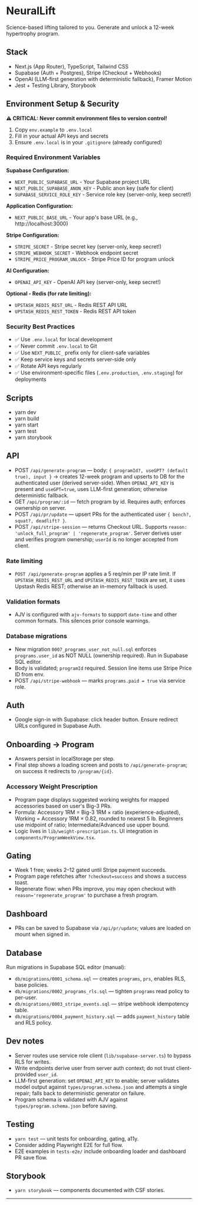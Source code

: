 # NeuralLift

Science-based lifting tailored to you. Generate and unlock a 12-week hypertrophy program.

## Stack
- Next.js (App Router), TypeScript, Tailwind CSS
- Supabase (Auth + Postgres), Stripe (Checkout + Webhooks)
- OpenAI (LLM-first generation with deterministic fallback), Framer Motion
- Jest + Testing Library, Storybook

## Environment Setup & Security

**⚠️ CRITICAL: Never commit environment files to version control!**

1. Copy `env.example` to `.env.local`
2. Fill in your actual API keys and secrets
3. Ensure `.env.local` is in your `.gitignore` (already configured)

### Required Environment Variables

**Supabase Configuration:**
- `NEXT_PUBLIC_SUPABASE_URL` - Your Supabase project URL
- `NEXT_PUBLIC_SUPABASE_ANON_KEY` - Public anon key (safe for client)
- `SUPABASE_SERVICE_ROLE_KEY` - Service role key (server-only, keep secret!)

**Application Configuration:**
- `NEXT_PUBLIC_BASE_URL` - Your app's base URL (e.g., http://localhost:3000)

**Stripe Configuration:**
- `STRIPE_SECRET` - Stripe secret key (server-only, keep secret!)
- `STRIPE_WEBHOOK_SECRET` - Webhook endpoint secret
- `STRIPE_PRICE_PROGRAM_UNLOCK` - Stripe Price ID for program unlock

**AI Configuration:**
- `OPENAI_API_KEY` - OpenAI API key (server-only, keep secret!)

**Optional - Redis (for rate limiting):**
- `UPSTASH_REDIS_REST_URL` - Redis REST API URL
- `UPSTASH_REDIS_REST_TOKEN` - Redis REST API token

### Security Best Practices
- ✅ Use `.env.local` for local development
- ✅ Never commit `.env.local` to Git
- ✅ Use `NEXT_PUBLIC_` prefix only for client-safe variables
- ✅ Keep service keys and secrets server-side only
- ✅ Rotate API keys regularly
- ✅ Use environment-specific files (`.env.production`, `.env.staging`) for deployments

## Scripts
- yarn dev
- yarn build
- yarn start
- yarn test
- yarn storybook

## API
- POST `/api/generate-program` — body: `{ programId?, useGPT? (default true), input }` -> creates 12-week program and upserts to DB for the authenticated user (derived server-side). When `OPENAI_API_KEY` is present and `useGPT=true`, uses LLM-first generation; otherwise deterministic fallback.
- GET `/api/program/:id` — fetch program by id. Requires auth; enforces ownership on server.
- POST `/api/pr/update` — upsert PRs for the authenticated user `{ bench?, squat?, deadlift? }`.
- POST `/api/stripe-session` — returns Checkout URL. Supports `reason: 'unlock_full_program' | 'regenerate_program'`. Server derives user and verifies program ownership; `userId` is no longer accepted from client.

### Rate limiting
- `POST /api/generate-program` applies a 5 req/min per IP rate limit. If `UPSTASH_REDIS_REST_URL` and `UPSTASH_REDIS_REST_TOKEN` are set, it uses Upstash Redis REST; otherwise an in-memory fallback is used.

### Validation formats
- AJV is configured with `ajv-formats` to support `date-time` and other common formats. This silences prior console warnings.

### Database migrations
- New migration `0007_programs_user_not_null.sql` enforces `programs.user_id` as NOT NULL (ownership required). Run in Supabase SQL editor.
- Body is validated; `programId` required. Session line items use Stripe Price ID from env.
- POST `/api/stripe-webhook` — marks `programs.paid = true` via service role.

## Auth
- Google sign-in with Supabase: click header button. Ensure redirect URLs configured in Supabase Auth.

## Onboarding → Program
- Answers persist in localStorage per step.
- Final step shows a loading screen and posts to `/api/generate-program`; on success it redirects to `/program/{id}`.

### Accessory Weight Prescription
- Program page displays suggested working weights for mapped accessories based on user's Big-3 PRs.
 - Formula: Accessory 1RM = Big-3 1RM × ratio (experience-adjusted), Working = Accessory 1RM × 0.82, rounded to nearest 5 lb. Beginners use midpoint of ratio; Intermediate/Advanced use upper bound.
- Logic lives in `lib/weight-prescription.ts`. UI integration in `components/ProgramWeekView.tsx`.

## Gating
- Week 1 free; weeks 2–12 gated until Stripe payment succeeds.
- Program page refetches after `?checkout=success` and shows a success toast.
- Regenerate flow: when PRs improve, you may open checkout with `reason='regenerate_program'` to purchase a fresh program.

## Dashboard
- PRs can be saved to Supabase via `/api/pr/update`; values are loaded on mount when signed in.

## Database
Run migrations in Supabase SQL editor (manual):
- `db/migrations/0001_schema.sql` — creates `programs`, `prs`, enables RLS, base policies.
- `db/migrations/0002_programs_rls.sql` — tighten `programs` read policy to per-user.
- `db/migrations/0003_stripe_events.sql` — stripe webhook idempotency table.
- `db/migrations/0004_payment_history.sql` — adds `payment_history` table and RLS policy.

## Dev notes
- Server routes use service role client (`lib/supabase-server.ts`) to bypass RLS for writes.
- Write endpoints derive user from server auth context; do not trust client-provided `user_id`.
- LLM-first generation: set `OPENAI_API_KEY` to enable; server validates model output against `types/program.schema.json` and attempts a single repair; falls back to deterministic generator on failure.
- Program schema is validated with AJV against `types/program.schema.json` before saving.

## Testing
- `yarn test` — unit tests for onboarding, gating, a11y.
- Consider adding Playwright E2E for full flow.
- E2E examples in `tests-e2e/` include onboarding loader and dashboard PR save flow.

## Storybook
- `yarn storybook` — components documented with CSF stories.

---